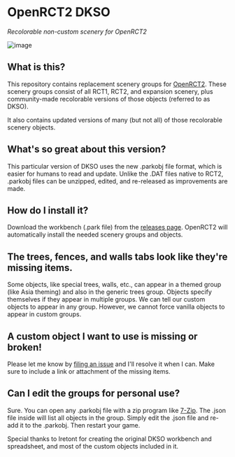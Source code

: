 # OpenRCT2 DKSO

_Recolorable non-custom scenery for OpenRCT2_

![image](https://user-images.githubusercontent.com/5436387/229002397-5d46f153-5b96-4814-b9ef-11d324593e66.png)

## What is this?

This repository contains replacement scenery groups for [OpenRCT2](https://github.com/OpenRCT2). These scenery groups consist of all RCT1, RCT2, and expansion scenery, plus community-made recolorable versions of those objects (referred to as DKSO).

It also contains updated versions of many (but not all) of those recolorable scenery objects.

## What's so great about this version?

This particular version of DKSO uses the new .parkobj file format, which is easier for humans to read and update. Unlike the .DAT files native to RCT2, .parkobj files can be unzipped, edited, and re-released as improvements are made.

## How do I install it?

Download the workbench (.park file) from the [releases page](https://github.com/fidwell/OpenRct2-DKSO-Groups/releases). OpenRCT2 will automatically install the needed scenery groups and objects.

## The trees, fences, and walls tabs look like they're missing items.

Some objects, like special trees, walls, etc., can appear in a themed group (like Asia theming) and also in the generic trees group. Objects specify themselves if they appear in multiple groups. We can tell our custom objects to appear in any group. However, we cannot force vanilla objects to appear in custom groups.

## A custom object I want to use is missing or broken!

Please let me know by [filing an issue](https://github.com/fidwell/OpenRct2-DKSO-Groups/issues) and I'll resolve it when I can. Make sure to include a link or attachment of the missing items.

## Can I edit the groups for personal use?

Sure. You can open any .parkobj file with a zip program like [7-Zip](https://www.7-zip.org/). The .json file inside will list all objects in the group. Simply edit the .json file and re-add it to the .parkobj. Then restart your game.

Special thanks to Iretont for creating the original DKSO workbench and spreadsheet, and most of the custom objects included in it.
